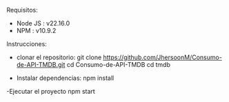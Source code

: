 Requisitos:
- Node JS : v22.16.0
- NPM : v10.9.2

Instrucciones:
- clonar el repositorio:
  git clone https://github.com/JhersoonM/Consumo-de-API-TMDB.git
  cd Consumo-de-API-TMDB
  cd tmdb
  
- Instalar dependencias:
  npm install
  
-Ejecutar el proyecto
  npm start
